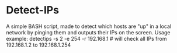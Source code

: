 Detect-IPs
==========

A simple BASH script, made to detect which hosts are "up" in a local network by pinging them and outputs their IPs on the screen.
Usage example:
detectips -s 2 -e 254 -r 192.168.1 # will check all IPs from 192.168.1.2 to 192.168.1.254

